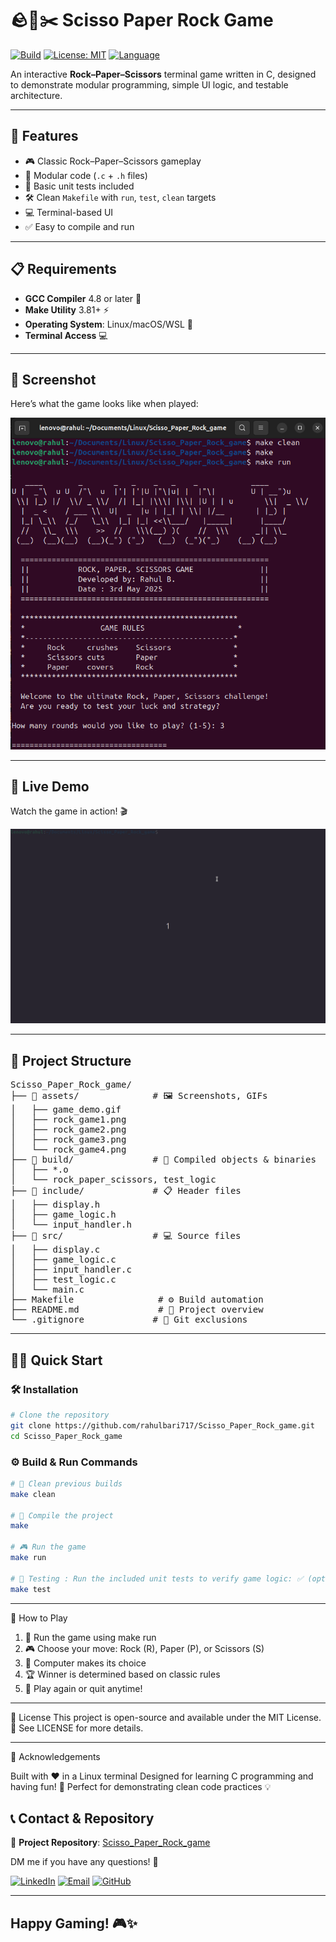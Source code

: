 # 🪨📄✂️ Scisso Paper Rock Game

[![Build](https://img.shields.io/badge/build-passing-brightgreen)](#)
[![License: MIT](https://img.shields.io/badge/license-MIT-blue.svg)](LICENSE)
[![Language](https://img.shields.io/badge/language-C-blue.svg)](#)

An interactive **Rock–Paper–Scissors** terminal game written in C, designed to demonstrate modular programming, simple UI logic, and testable architecture.

---

## 🚀 Features

- 🎮 Classic Rock–Paper–Scissors gameplay
- 🧩 Modular code (`.c` + `.h` files)
- 🧪 Basic unit tests included
- 🛠️ Clean `Makefile` with `run`, `test`, `clean` targets
- 💻 Terminal-based UI
- ✅ Easy to compile and run

---

## 📋 Requirements
- **GCC Compiler** 4.8 or later 🔧
- **Make Utility** 3.81+ ⚡
- **Operating System**: Linux/macOS/WSL 🐧
- **Terminal Access** 💻

---

## 📸 Screenshot

Here’s what the game looks like when played:

![Screenshot](assets/rock_game1.png)

---

## 🎥 Live Demo
Watch the game in action! 🎬

![Game Demo](assets/game_demo.gif)

---

## 📂 Project Structure

<pre>
Scisso_Paper_Rock_game/
├── 📁 assets/              # 🖼️ Screenshots, GIFs
│   ├── game_demo.gif
│   ├── rock_game1.png
│   ├── rock_game2.png
│   ├── rock_game3.png
│   └── rock_game4.png
├── 📁 build/               # 🔧 Compiled objects & binaries
│   ├── *.o
│   └── rock_paper_scissors, test_logic
├── 📁 include/             # 📋 Header files
│   ├── display.h
│   ├── game_logic.h
│   └── input_handler.h
├── 📁 src/                 # 💻 Source files
│   ├── display.c
│   ├── game_logic.c
│   ├── input_handler.c
│   ├── test_logic.c
│   └── main.c
├── Makefile                # ⚙️ Build automation
├── README.md               # 📖 Project overview
└── .gitignore             # 🚫 Git exclusions
</pre>
---

## 🏃‍♂️ Quick Start

### 🛠️ Installation
```bash
# Clone the repository
git clone https://github.com/rahulbari717/Scisso_Paper_Rock_game.git
cd Scisso_Paper_Rock_game
```

### ⚙️ Build & Run Commands
```bash
# 🧹 Clean previous builds
make clean 

# 🔨 Compile the project
make

# 🎮 Run the game
make run

# 🧪 Testing : Run the included unit tests to verify game logic: ✅ (optional)
make test
```
---

🎯 How to Play

1. 🚀 Run the game using make run
2. 🎮 Choose your move: Rock (R), Paper (P), or Scissors (S)
3. 🤖 Computer makes its choice
4. 🏆 Winner is determined based on classic rules
5. 🔄 Play again or quit anytime!

---

📜 License
This project is open-source and available under the MIT License. 📄
See LICENSE for more details.

---

🙌 Acknowledgements

Built with ❤️ in a Linux terminal
Designed for learning C programming and having fun! 🎉
Perfect for demonstrating clean code practices 💡

## 📞 Contact & Repository
🔗 **Project Repository**: [Scisso_Paper_Rock_game](https://github.com/rahulbari717/Scisso_Paper_Rock_game)

DM me if you have any questions! 💬

[![LinkedIn](https://img.shields.io/badge/LinkedIn-0077B5?style=for-the-badge&logo=linkedin&logoColor=white)](https://www.linkedin.com/in/rahul-bari-embeddeddeveloper/)
[![Email](https://img.shields.io/badge/Email-D14836?style=for-the-badge&logo=gmail&logoColor=white)](mailto:rahulbari717@gmail.com)
[![GitHub](https://img.shields.io/badge/GitHub-100000?style=for-the-badge&logo=github&logoColor=white)](https://github.com/rahulbari717)

---

**Happy Gaming!** 🎮✨
---
